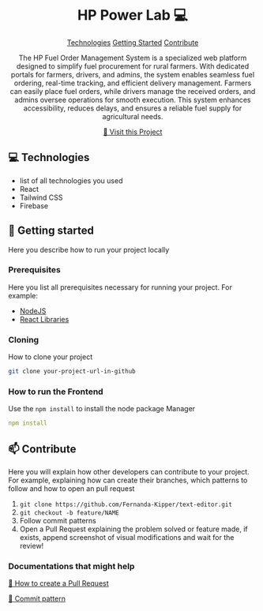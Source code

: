
<h1 align="center" style="font-weight: bold;">HP Power Lab 💻</h1>

<p align="center">
<a href="#tech">Technologies</a>
<a href="#started">Getting Started</a>
<a href="#contribute">Contribute</a> 
</p>


<p align="center">The HP Fuel Order Management System is a specialized web platform designed to simplify fuel procurement for rural farmers. With dedicated portals for farmers, drivers, and admins, the system enables seamless fuel ordering, real-time tracking, and efficient delivery management. Farmers can easily place fuel orders, while drivers manage the received orders, and admins oversee operations for smooth execution. This system enhances accessibility, reduces delays, and ensures a reliable fuel supply for agricultural needs.</p>


<p align="center">
<a href="https://hp-power-lab.vercel.app/">📱 Visit this Project</a>
</p>

<h2 id="technologies">💻 Technologies</h2>

- list of all technologies you used
- React
- Tailwind CSS
- Firebase

<h2 id="started">🚀 Getting started</h2>

Here you describe how to run your project locally

<h3>Prerequisites</h3>

Here you list all prerequisites necessary for running your project. For example:

- [NodeJS](https://github.com/)
- [React Libraries](https://github.com)

<h3>Cloning</h3>

How to clone your project

```bash
git clone your-project-url-in-github
```

<h3>How to run the Frontend</h2>

Use the `npm install` to install the node package Manager 

```yaml
npm install
```






<h2 id="contribute">📫 Contribute</h2>

Here you will explain how other developers can contribute to your project. For example, explaining how can create their branches, which patterns to follow and how to open an pull request

1. `git clone https://github.com/Fernanda-Kipper/text-editor.git`
2. `git checkout -b feature/NAME`
3. Follow commit patterns
4. Open a Pull Request explaining the problem solved or feature made, if exists, append screenshot of visual modifications and wait for the review!

<h3>Documentations that might help</h3>

[📝 How to create a Pull Request](https://www.atlassian.com/br/git/tutorials/making-a-pull-request)

[💾 Commit pattern](https://gist.github.com/joshbuchea/6f47e86d2510bce28f8e7f42ae84c716)
